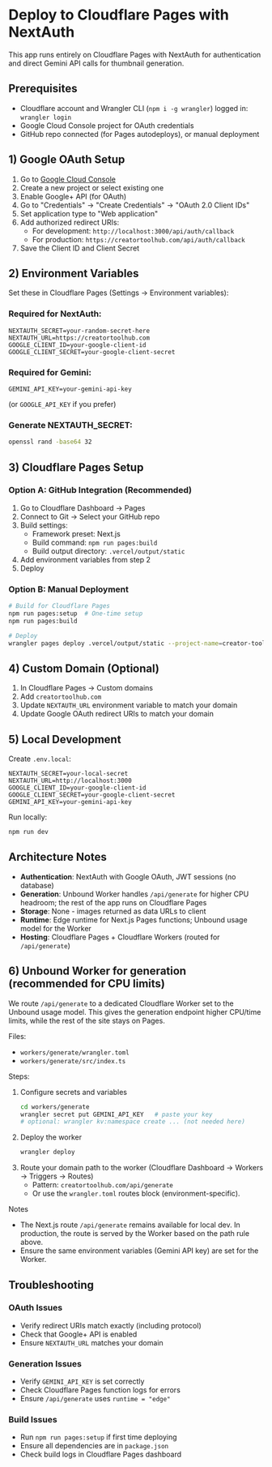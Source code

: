 # Deploy to Cloudflare Pages with NextAuth

This app runs entirely on Cloudflare Pages with NextAuth for authentication and direct Gemini API calls for thumbnail generation.

## Prerequisites
- Cloudflare account and Wrangler CLI (`npm i -g wrangler`) logged in: `wrangler login`
- Google Cloud Console project for OAuth credentials
- GitHub repo connected (for Pages autodeploys), or manual deployment

## 1) Google OAuth Setup

1. Go to [Google Cloud Console](https://console.cloud.google.com/)
2. Create a new project or select existing one
3. Enable Google+ API (for OAuth)
4. Go to "Credentials" → "Create Credentials" → "OAuth 2.0 Client IDs"
5. Set application type to "Web application"
6. Add authorized redirect URIs:
   - For development: `http://localhost:3000/api/auth/callback`
   - For production: `https://creatortoolhub.com/api/auth/callback`
7. Save the Client ID and Client Secret

## 2) Environment Variables

Set these in Cloudflare Pages (Settings → Environment variables):

### Required for NextAuth:
```
NEXTAUTH_SECRET=your-random-secret-here
NEXTAUTH_URL=https://creatortoolhub.com
GOOGLE_CLIENT_ID=your-google-client-id
GOOGLE_CLIENT_SECRET=your-google-client-secret
```

### Required for Gemini:
```
GEMINI_API_KEY=your-gemini-api-key
```
(or `GOOGLE_API_KEY` if you prefer)

### Generate NEXTAUTH_SECRET:
```bash
openssl rand -base64 32
```

## 3) Cloudflare Pages Setup

### Option A: GitHub Integration (Recommended)
1. Go to Cloudflare Dashboard → Pages
2. Connect to Git → Select your GitHub repo
3. Build settings:
   - Framework preset: Next.js
   - Build command: `npm run pages:build`
   - Build output directory: `.vercel/output/static`
4. Add environment variables from step 2
5. Deploy

### Option B: Manual Deployment
```bash
# Build for Cloudflare Pages
npm run pages:setup  # One-time setup
npm run pages:build

# Deploy
wrangler pages deploy .vercel/output/static --project-name=creator-tool-hub
```

## 4) Custom Domain (Optional)

1. In Cloudflare Pages → Custom domains
2. Add `creatortoolhub.com`
3. Update `NEXTAUTH_URL` environment variable to match your domain
4. Update Google OAuth redirect URIs to match your domain

## 5) Local Development

Create `.env.local`:
```
NEXTAUTH_SECRET=your-local-secret
NEXTAUTH_URL=http://localhost:3000
GOOGLE_CLIENT_ID=your-google-client-id
GOOGLE_CLIENT_SECRET=your-google-client-secret
GEMINI_API_KEY=your-gemini-api-key
```

Run locally:
```bash
npm run dev
```

## Architecture Notes

- **Authentication**: NextAuth with Google OAuth, JWT sessions (no database)
- **Generation**: Unbound Worker handles `/api/generate` for higher CPU headroom; the rest of the app runs on Cloudflare Pages
- **Storage**: None - images returned as data URLs to client
- **Runtime**: Edge runtime for Next.js Pages functions; Unbound usage model for the Worker
- **Hosting**: Cloudflare Pages + Cloudflare Workers (routed for `/api/generate`)


## 6) Unbound Worker for generation (recommended for CPU limits)

We route `/api/generate` to a dedicated Cloudflare Worker set to the Unbound usage model. This gives the generation endpoint higher CPU/time limits, while the rest of the site stays on Pages.

Files:
- `workers/generate/wrangler.toml`
- `workers/generate/src/index.ts`

Steps:
1. Configure secrets and variables
   ```bash
   cd workers/generate
   wrangler secret put GEMINI_API_KEY   # paste your key
   # optional: wrangler kv:namespace create ... (not needed here)
   ```
2. Deploy the worker
   ```bash
   wrangler deploy
   ```
3. Route your domain path to the worker (Cloudflare Dashboard → Workers → Triggers → Routes)
   - Pattern: `creatortoolhub.com/api/generate`
   - Or use the `wrangler.toml` routes block (environment-specific).

Notes
- The Next.js route `/api/generate` remains available for local dev. In production, the route is served by the Worker based on the path rule above.
- Ensure the same environment variables (Gemini API key) are set for the Worker.

## Troubleshooting

### OAuth Issues
- Verify redirect URIs match exactly (including protocol)
- Check that Google+ API is enabled
- Ensure `NEXTAUTH_URL` matches your domain

### Generation Issues
- Verify `GEMINI_API_KEY` is set correctly
- Check Cloudflare Pages function logs for errors
- Ensure `/api/generate` uses `runtime = "edge"`

### Build Issues
- Run `npm run pages:setup` if first time deploying
- Ensure all dependencies are in `package.json`
- Check build logs in Cloudflare Pages dashboard
